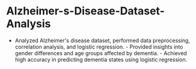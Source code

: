 # Alzheimer-s-Disease-Dataset-Analysis
- Analyzed Alzheimer's disease dataset, performed data preprocessing, correlation analysis, and logistic regression. - Provided insights into gender differences and age groups affected by dementia. - Achieved high accuracy in predicting dementia states using logistic regression.
